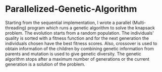 # Parallelized-Genetic-Algorithm

  Starting from the sequential implementation, I wrote a parallel (Multi-threading) program which runs a genetic algorithm to solve the knapsack problem.
  The evolution starts from a random population. The individuals' quality is sorted with a fitness function and for the next generation the individuals chosen have the best fitness scores. Also, crossover is used to obtain information of the children by combining genetic information from parents and mutation is used to give genetic diversity.
  The genetic algorithm stops after a maximum number of generations or the current generation is a solution of the problem.
